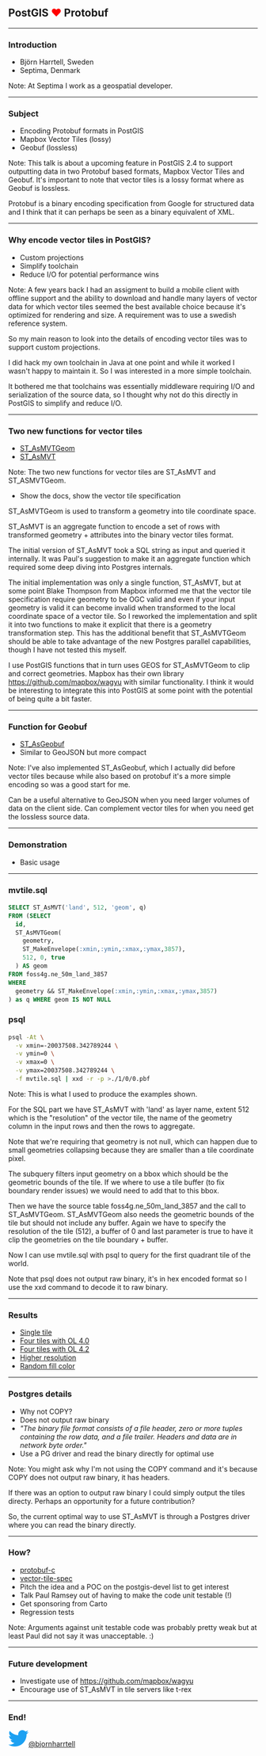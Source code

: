 ## PostGIS <span style="color:#ff0000">♥</span> Protobuf

---

### Introduction

* Björn Harrtell, Sweden
* Septima, Denmark

Note:
At Septima I work as a geospatial developer.

---

### Subject

* Encoding Protobuf formats in PostGIS
* Mapbox Vector Tiles (lossy)
* Geobuf (lossless)

Note:
This talk is about a upcoming feature in PostGIS 2.4 to support outputting data in two Protobuf based formats, Mapbox Vector Tiles and Geobuf. It's important to note that vector tiles is a lossy format where as Geobuf is lossless.

Protobuf is a binary encoding specification from Google for structured data and I think that it can perhaps be seen as a binary equivalent of XML.

---

### Why encode vector tiles in PostGIS?

* Custom projections
* Simplify toolchain
* Reduce I/O for potential performance wins

Note:
A few years back I had an assigment to build a mobile client with offline support and the ability to download and handle many layers of vector data for which vector tiles seemed the best available choice because it's optimized for rendering and size. A requirement was to use a swedish reference system.

So my main reason to look into the details of encoding vector tiles was to support custom projections.

I did hack my own toolchain in Java at one point and while it worked I wasn't happy to maintain it. So I was interested in a more simple toolchain.

It bothered me that toolchains was essentially middleware requiring I/O and serialization of the source data, so I thought why not do this directly in PostGIS to simplify and reduce I/O.

---

### Two new functions for vector tiles

* [ST_AsMVTGeom](https://postgis.net/docs/manual-dev/ST_AsMVTGeom.html)
* [ST_AsMVT](https://postgis.net/docs/manual-dev/ST_AsMVT.html)

Note:
The two new functions for vector tiles are ST_AsMVT and ST_ASMVTGeom.

* Show the docs, show the vector tile specification

ST_AsMVTGeom is used to transform a geometry into tile coordinate space.

ST_AsMVT is an aggregate function to encode a set of rows with transformed geometry + attributes into the binary vector tiles format.

The initial version of ST_AsMVT took a SQL string as input and queried it internally. It was Paul's suggestion to make it an aggregate function which required some deep diving into Postgres internals.

The initial implementation was only a single function, ST_AsMVT, but at some point Blake Thompson from Mapbox informed me that the vector tile specification require geometry to be OGC valid and even if your input geometry is valid it can become invalid when transformed to the local coordinate space of a vector tile. So I reworked the implementation and split it into two functions to make it explicit that there is a geometry transformation step. This has the additional benefit that ST_AsMVTGeom should be able to take advantage of the new Postgres parallel capabilities, though I have not tested this myself.

I use PostGIS functions that in turn uses GEOS for ST_AsMVTGeom to clip and correct geometries. Mapbox has their own library https://github.com/mapbox/wagyu with similar functionality. I think it would be interesting to integrate this into PostGIS at some point with the potential of being quite a bit faster.

---

### Function for Geobuf

* <a target="_blank" href="https://postgis.net/docs/manual-dev/ST_AsGeobuf.html">ST_AsGeobuf</a>
* Similar to GeoJSON but more compact

Note:
I've also implemented ST_AsGeobuf, which I actually did before vector tiles because while also based on protobuf it's a more simple encoding so was a good start for me.

Can be a useful alternative to GeoJSON when you need larger volumes of data on the client side. Can complement vector tiles for when you need get the lossless source data.

---

### Demonstration

* Basic usage

---

### mvtile.sql

```sql
SELECT ST_AsMVT('land', 512, 'geom', q)
FROM (SELECT
  id,
  ST_AsMVTGeom(
    geometry, 
    ST_MakeEnvelope(:xmin,:ymin,:xmax,:ymax,3857),
    512, 0, true
  ) AS geom
FROM foss4g.ne_50m_land_3857
WHERE
  geometry && ST_MakeEnvelope(:xmin,:ymin,:xmax,:ymax,3857)
) as q WHERE geom IS NOT NULL
```

### psql

```sh
psql -At \
  -v xmin=-20037508.342789244 \
  -v ymin=0 \
  -v xmax=0 \
  -v ymax=20037508.342789244 \
  -f mvtile.sql | xxd -r -p >./1/0/0.pbf
```

Note:
This is what I used to produce the examples shown.

For the SQL part we have ST_AsMVT with 'land' as layer name, extent 512 which is the "resolution" of the vector tile, the name of the geometry column in the input rows and then the rows to aggregate.

Note that we're requiring that geometry is not null, which can happen due to small geometries collapsing because they are smaller than a tile coordinate pixel.

The subquery filters input geometry on a bbox which should be the geometric bounds of the tile. If we where to use a tile buffer (to fix boundary render issues) we would need to add that to this bbox.

Then we have the source table foss4g.ne_50m_land_3857 and the call to ST_AsMVTGeom. ST_AsMVTGeom also needs the geometric bounds of the tile but should not include any buffer. Again we have to specify the resolution of the tile (512), a buffer of 0 and last parameter is true to have it clip the geometries on the tile boundary + buffer.

Now I can use mvtile.sql with psql to query for the first quadrant tile of the world.

Note that psql does not output raw binary, it's in hex encoded format so I use the xxd command to decode it to raw binary.

---

### Results

* [Single tile](https://bjornharrtell.github.io/presentations/vectortiles/example1)
* [Four tiles with OL 4.0](https://bjornharrtell.github.io/presentations/vectortiles/example2)
* [Four tiles with OL 4.2](https://bjornharrtell.github.io/presentations/vectortiles/example3)
* [Higher resolution](https://bjornharrtell.github.io/presentations/vectortiles/example4)
* [Random fill color](https://bjornharrtell.github.io/presentations/vectortiles/example5)

---

### Postgres details

* Why not COPY?
* Does not output raw binary
* *"The binary file format consists of a file header, zero or more tuples containing the row data, and a file trailer. Headers and data are in network byte order."*
* Use a PG driver and read the binary directly for optimal use

Note:
You might ask why I'm not using the COPY command and it's because COPY does not output raw binary, it has headers.

If there was an option to output raw binary I could simply output the tiles directy. Perhaps an opportunity for a future contribution?

So, the current optimal way to use ST_AsMVT is through a Postgres driver where you can read the binary directly.

---

### How?

* [protobuf-c](https://github.com/protobuf-c/protobuf-c)
* [vector-tile-spec](https://github.com/mapbox/vector-tile-spec/tree/master/2.1)
* Pitch the idea and a POC on the postgis-devel list to get interest
* Talk Paul Ramsey out of having to make the code unit testable (!)
* Get sponsoring from Carto
* Regression tests

Note:
Arguments against unit testable code was probably pretty weak but at least Paul
did not say it was unacceptable. :)

---

### Future development

* Investigate use of https://github.com/mapbox/wagyu
* Encourage use of ST_AsMVT in tile servers like t-rex

---

### End!

<span>![Logo](assets/images/twitter.png)</span><span>[@bjornharrtell](https://twitter.com/bjornharrtell)<span>
